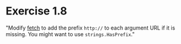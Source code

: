 # Exercise 1.8
"Modify [fetch](https://github.com/adonovan/gopl.io/blob/b725d6015f980e94734da37e35ba0d943fc7532f/ch1/fetch/main.go) to add the prefix `http://` to each argument URL if it is missing.  You might want to use `strings.HasPrefix`."
